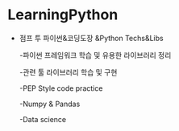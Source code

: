 # LearningPython


* 점프 투 파이썬&코딩도장 &Python Techs&Libs


    -파이썬 프레임워크 학습 및 유용한 라이브러리 정리

    -관련 툴 라이브러리 학습 및 구현

    -PEP Style code practice
    
    -Numpy & Pandas
    
    -Data science 


